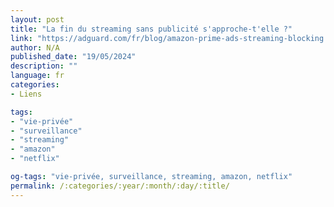 ```yaml
---
layout: post
title: "La fin du streaming sans publicité s'approche-t'elle ?"
link: "https://adguard.com/fr/blog/amazon-prime-ads-streaming-blocking.html"
author: N/A
published_date: "19/05/2024"
description: ""
language: fr
categories:
- Liens

tags:
- "vie-privée"
- "surveillance"
- "streaming"
- "amazon"
- "netflix"

og-tags: "vie-privée, surveillance, streaming, amazon, netflix"
permalink: /:categories/:year/:month/:day/:title/
---
```

